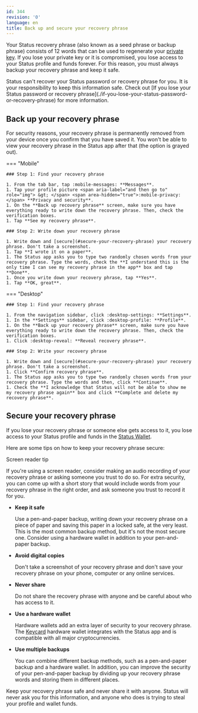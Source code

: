 ```yaml
---
id: 344
revision: '0'
language: en
title: Back up and secure your recovery phrase
---
```


Your Status recovery phrase (also known as a seed phrase or backup phrase) consists of 12 words that can be used to regenerate your [private key](./understand-your-status-keys-and-recovery-phrase). If you lose your private key or it is compromised, you lose access to your Status profile and funds forever. For this reason, you must always backup your recovery phrase and keep it safe.

<Admonition type="warn">
Status can't recover your Status password or recovery phrase for you. It is your responsibility to keep this information safe. Check out [If you lose your Status password or recovery phrase](./if-you-lose-your-status-password-or-recovery-phrase) for more information.
</Admonition>

## Back up your recovery phrase

For security reasons, your recovery phrase is permanently removed from your device once you confirm that you have saved it. You won't be able to view your recovery phrase in the Status app after that (the option is grayed out).

=== "Mobile"

    ### Step 1: Find your recovery phrase

    1. From the tab bar, tap :mobile-messages: **Messages**.
    1. Tap your profile picture <span aria-label="and then go to" role="img"> &gt; </span> <span area-hidden="true">:mobile-privacy:</span> **Privacy and security**.
    1. On the **Back up recovery phrase** screen, make sure you have everything ready to write down the recovery phrase. Then, check the verification boxes.
    1. Tap **See my recovery phrase**.

    ### Step 2: Write down your recovery phrase

    1. Write down and [secure](#secure-your-recovery-phrase) your recovery phrase. Don't take a screenshot.
    1. Tap **I wrote it on a paper**.
    1. The Status app asks you to type two randomly chosen words from your recovery phrase. Type the words, check the **I understand this is the only time I can see my recovery phrase in the app** box and tap **Done**.
    1. Once you write down your recovery phrase, tap **Yes**.
    1. Tap **OK, great**.

=== "Desktop"

    ### Step 1: Find your recovery phrase

    1. From the navigation sidebar, click :desktop-settings: **Settings**.
    1. In the **Settings** sidebar, click :desktop-profile: **Profile**.
    1. On the **Back up your recovery phrase** screen, make sure you have everything ready to write down the recovery phrase. Then, check the verification boxes.
    1. Click :desktop-reveal: **Reveal recovery phrase**.

    ### Step 2: Write your recovery phrase

    1. Write down and [secure](#secure-your-recovery-phrase) your recovery phrase. Don't take a screenshot.
    1. Click **Confirm recovery phrase**.
    1. The Status app asks you to type two randomly chosen words from your recovery phrase. Type the words and then, click **Continue**.
    1. Check the **I acknowledge that Status will not be able to show me my recovery phrase again** box and click **Complete and delete my recovery phrase**.

## Secure your recovery phrase

If you lose your recovery phrase or someone else gets access to it, you lose access to your Status profile and funds in the [Status Wallet](../status-wallet/status-wallet-your-quick-start-guide).

Here are some tips on how to keep your recovery phrase secure:

<div class="admonition tip screenreader">
<p class="admonition-title">Screen reader tip</p>
<p>If you're using a screen reader, consider making an audio recording of your recovery phrase or asking someone you trust to do so. For extra security, you can come up with a short story that would include words from your recovery phrase in the right order, and ask someone you trust to record it for you.</p>
</div>

- **Keep it safe**

  Use a pen-and-paper backup, writing down your recovery phrase on a piece of paper and saving this paper in a locked safe, at the very least. This is the most common backup method, but it's not the most secure one. Consider using a hardware wallet in addition to your pen-and-paper backup.

- **Avoid digital copies**

  Don't take a screenshot of your recovery phrase and don't save your recovery phrase on your phone, computer or any online services.

- **Never share**

  Do not share the recovery phrase with anyone and be careful about who has access to it.

- **Use a hardware wallet**

  Hardware wallets add an extra layer of security to your recovery phrase. The [Keycard](../about-keycard) hardware wallet integrates with the Status app and is compatible with all major cryptocurrencies.

- **Use multiple backups**

  You can combine different backup methods, such as a pen-and-paper backup and a hardware wallet. In addition, you can improve the security of your pen-and-paper backup by dividing up your recovery phrase words and storing them in different places.

<Admonition type="info">
Keep your recovery phrase safe and never share it with anyone. Status will never ask you for this information, and anyone who does is trying to steal your profile and wallet funds.
</Admonition>
